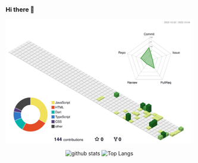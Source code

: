 ### Hi there 👋

![](./profile-3d-contrib/profile-green-animate.svg)


<p align="center"> 
  <img alt="github stats" height="200px" src="https://github-readme-stats.vercel.app/api?username=shino-shino&theme=cobalt&show_icons=true&include_all_commits=false" />
  <img alt="Top Langs" height="200px" src="https://github-readme-stats.vercel.app/api/top-langs/?username=shino-shino&layout=compact&show_icons=true&theme=cobalt" />
</p>

<!-- [![shino-shino's GitHub stats](https://github-readme-stats.vercel.app/api?username=shino-shino)](https://github.com/shino-shino/github-readme-stats)
[![Top Langs](https://github-readme-stats.vercel.app/api/top-langs/?username=shino-shino&layout=compact)](https://github.com/shino-shino/github-readme-stats) -->

<!-- [![](https://raw.githubusercontent.com/shino-shino/shino-shino/main/profile-summary-card-output/swift/0-profile-details.svg)](https://github.com/vn7n24fzkq/github-profile-summary-cards)
[![](https://raw.githubusercontent.com/shino-shino/shino-shino/main/profile-summary-card-output/swift/1-repos-per-language.svg)](https://github.com/vn7n24fzkq/github-profile-summary-cards) [![](https://raw.githubusercontent.com/shino-shino/shino-shino/main/profile-summary-card-output/swift/2-most-commit-language.svg)](https://github.com/vn7n24fzkq/github-profile-summary-cards)
[![](https://raw.githubusercontent.com/shino-shino/shino-shino/main/profile-summary-card-output/swift/3-stats.svg)](https://github.com/vn7n24fzkq/github-profile-summary-cards) [![](https://raw.githubusercontent.com/shino-shino/shino-shino/main/profile-summary-card-output/swift/4-productive-time.svg)](https://github.com/vn7n24fzkq/github-profile-summary-cards) -->


<!--
**shino-shino/shino-shino** is a ✨ _special_ ✨ repository because its `README.md` (this file) appears on your GitHub profile.

Here are some ideas to get you started:

- 🔭 I’m currently working on ...
- 🌱 I’m currently learning ...
- 👯 I’m looking to collaborate on ...
- 🤔 I’m looking for help with ...
- 💬 Ask me about ...
- 📫 How to reach me: ...
- 😄 Pronouns: ...
- ⚡ Fun fact: ...
-->
